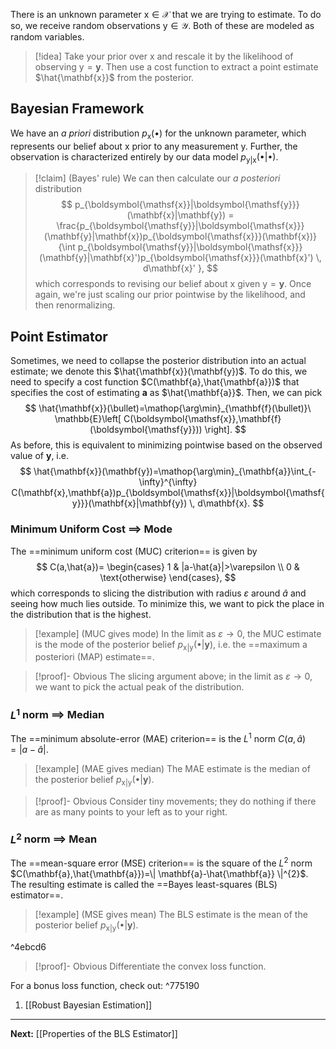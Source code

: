 There is an unknown parameter $\boldsymbol{\mathsf{x}}\in \mathcal{X}$ that we are trying to estimate. To do so, we receive random observations $\boldsymbol{\mathsf{y}}\in \mathcal{Y}$. Both of these are modeled as random variables.

> [!idea]
> Take your prior over $\boldsymbol{\mathsf{x}}$ and rescale it by the likelihood of observing $\boldsymbol{\mathsf{y}}=\mathbf{y}$. Then use a cost function to extract a point estimate $\hat{\mathbf{x}}$ from the posterior.
## Bayesian Framework

We have an *a priori* distribution $p_{\mathsf{x}}(\bullet)$ for the unknown parameter, which represents our belief about $\boldsymbol{\mathsf{x}}$ prior to any measurement $\boldsymbol{\mathsf{y}}$. Further, the observation is characterized entirely by our data model $p_{\boldsymbol{\mathsf{y}}|\boldsymbol{\mathsf{x}}}(\bullet|\bullet)$. 

> [!claim] (Bayes' rule)
> We can then calculate our *a posteriori* distribution
> $$
> p_{\boldsymbol{\mathsf{x}}|\boldsymbol{\mathsf{y}}}(\mathbf{x}|\mathbf{y})
> = \frac{p_{\boldsymbol{\mathsf{y}}|\boldsymbol{\mathsf{x}}}(\mathbf{y}|\mathbf{x})p_{\boldsymbol{\mathsf{x}}}(\mathbf{x})}
> {\int p_{\boldsymbol{\mathsf{y}}|\boldsymbol{\mathsf{x}}}(\mathbf{y}|\mathbf{x}')p_{\boldsymbol{\mathsf{x}}}(\mathbf{x}') \, d\mathbf{x}' },
> $$
> which corresponds to revising our belief about $\boldsymbol{\mathsf{x}}$ given $\boldsymbol{\mathsf{y}}=\mathbf{y}$. Once again, we're just scaling our prior pointwise by the likelihood, and then renormalizing.

## Point Estimator

Sometimes, we need to collapse the posterior distribution into an actual estimate; we denote this $\hat{\mathbf{x}}(\mathbf{y})$. To do this, we need to specify a cost function $C(\mathbf{a},\hat{\mathbf{a}})$ that specifies the cost of estimating $\mathbf{a}$ as $\hat{\mathbf{a}}$. Then, we can pick
$$
\hat{\mathbf{x}}(\bullet)=\mathop{\arg\min}_{\mathbf{f}(\bullet)}\ \mathbb{E}\left[ C(\boldsymbol{\mathsf{x}},\mathbf{f}(\boldsymbol{\mathsf{y}})) \right].
$$
As before, this is equivalent to minimizing pointwise based on the observed value of $\mathbf{y}$, i.e.
$$
\hat{\mathbf{x}}(\mathbf{y})=\mathop{\arg\min}_{\mathbf{a}}\int_{-\infty}^{\infty} C(\mathbf{x},\mathbf{a})p_{\boldsymbol{\mathsf{x}}|\boldsymbol{\mathsf{y}}}(\mathbf{x}|\mathbf{y}) \, d\mathbf{x}. 
$$
### Minimum Uniform Cost $\implies$ Mode

The ==minimum uniform cost (MUC) criterion== is given by
$$
C(a,\hat{a})=
\begin{cases}
1 & |a-\hat{a}|>\varepsilon \\
0 & \text{otherwise}
\end{cases},
$$
which corresponds to slicing the distribution with radius $\varepsilon$ around $\hat{a}$ and seeing how much lies outside. To minimize this, we want to pick the place in the distribution that is the highest.

> [!example] (MUC gives mode)
> In the limit as $\varepsilon\to 0$, the MUC estimate is the mode of the posterior belief $p_{\mathsf{x}|\boldsymbol{\mathsf{y}}}(\bullet|\mathbf{y})$, i.e. the ==maximum a posteriori (MAP) estimate==.

> [!proof]- Obvious
> The slicing argument above; in the limit as $\varepsilon\to 0$, we want to pick the actual peak of the distribution.

### $L^{1}$ norm $\implies$ Median

The ==minimum absolute-error (MAE) criterion== is the $L^{1}$ norm $C(a,\hat{a})=|a-\hat{a}|$.

> [!example] (MAE gives median)
> The MAE estimate is the median of the posterior belief $p_{\mathsf{x}|\boldsymbol{\mathsf{y}}}(\bullet|\mathbf{y})$.

> [!proof]- Obvious
> Consider tiny movements; they do nothing if there are as many points to your left as to your right.

### $L^{2}$ norm $\implies$ Mean

The ==mean-square error (MSE) criterion== is the square of the $L^{2}$ norm $C(\mathbf{a},\hat{\mathbf{a}})=\| \mathbf{a}-\hat{\mathbf{a}} \|^{2}$. The resulting estimate is called the ==Bayes least-squares (BLS) estimator==.

> [!example] (MSE gives mean)
> The BLS estimate is the mean of the posterior belief $p_{\mathsf{x}|\boldsymbol{\mathsf{y}}}(\bullet|\mathbf{y})$.

^4ebcd6

> [!proof]- Obvious
> Differentiate the convex loss function.

For a bonus loss function, check out: ^775190

1. [[Robust Bayesian Estimation]]

---

**Next:** [[Properties of the BLS Estimator]]

